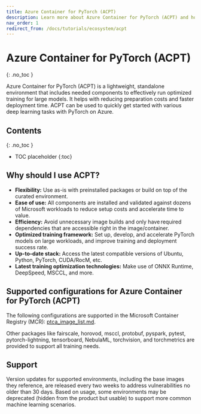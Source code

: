 ```yaml
---
title: Azure Container for PyTorch (ACPT)
description: Learn more about Azure Container for PyTorch (ACPT) and how it utilizes ONNX Runtime
nav_order: 1
redirect_from: /docs/tutorials/ecosystem/acpt
---
```

# Azure Container for PyTorch (ACPT)
{: .no_toc }

Azure Container for PyTorch (ACPT) is a lightweight, standalone environment that includes needed components to effectively run optimized training for large models. It helps with reducing preparation costs and faster deployment time. ACPT can be used to quickly get started with various deep learning tasks with PyTorch on Azure.

## Contents
{: .no_toc }

* TOC placeholder
{:toc}


## Why should I use ACPT?
* **Flexibility:** Use as-is with preinstalled packages or build on top of the curated environment.
* **Ease of use:** All components are installed and validated against dozens of Microsoft workloads to reduce setup costs and accelerate time to value.
* **Efficiency:** Avoid unnecessary image builds and only have required dependencies that are accessible right in the image/container.
* **Optimized training framework:** Set up, develop, and accelerate PyTorch models on large workloads, and improve training and deployment success rate.
* **Up-to-date stack:** Access the latest compatible versions of Ubuntu, Python, PyTorch, CUDA/RocM, etc.
* **Latest training optimization technologies:** Make use of ONNX Runtime, DeepSpeed, MSCCL, and more.

## Supported configurations for Azure Container for PyTorch (ACPT)
The following configurations are supported in the Microsoft Container Registry (MCR): [ptca_image_list.md](./ptca_image_list.md).

Other packages like fairscale, horovod, msccl, protobuf, pyspark, pytest, pytorch-lightning, tensorboard, NebulaML, torchvision, and torchmetrics are provided to support all training needs.

## Support
Version updates for supported environments, including the base images they reference, are released every two weeks to address vulnerabilities no older than 30 days. Based on usage, some environments may be deprecated (hidden from the product but usable) to support more common machine learning scenarios.
